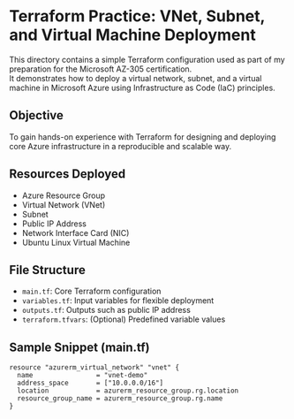 # Terraform Practice: VNet, Subnet, and Virtual Machine Deployment

This directory contains a simple Terraform configuration used as part of my preparation for the Microsoft AZ-305 certification.  
It demonstrates how to deploy a virtual network, subnet, and a virtual machine in Microsoft Azure using Infrastructure as Code (IaC) principles.

## Objective

To gain hands-on experience with Terraform for designing and deploying core Azure infrastructure in a reproducible and scalable way.

## Resources Deployed

- Azure Resource Group
- Virtual Network (VNet)
- Subnet
- Public IP Address
- Network Interface Card (NIC)
- Ubuntu Linux Virtual Machine

## File Structure

- `main.tf`: Core Terraform configuration
- `variables.tf`: Input variables for flexible deployment
- `outputs.tf`: Outputs such as public IP address
- `terraform.tfvars`: (Optional) Predefined variable values

## Sample Snippet (main.tf)

```hcl
resource "azurerm_virtual_network" "vnet" {
  name                = "vnet-demo"
  address_space       = ["10.0.0.0/16"]
  location            = azurerm_resource_group.rg.location
  resource_group_name = azurerm_resource_group.rg.name
}

